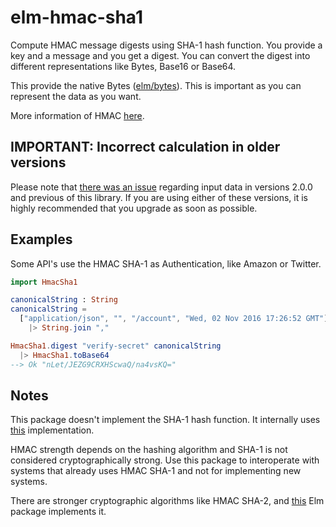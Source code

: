 # elm-hmac-sha1

Compute HMAC message digests using SHA-1 hash function. You provide a key and a
message and you get a digest. You can convert the digest into different representations
like Bytes, Base16 or Base64.

This provide the native Bytes ([elm/bytes](https://package.elm-lang.org/packages/elm/bytes/latest/)).
This is important as you can represent the data as you want.

More information of HMAC [here](https://en.wikipedia.org/wiki/HMAC).

## IMPORTANT: Incorrect calculation in older versions

Please note that [there was an issue][issue-2] regarding input data
in versions 2.0.0 and previous of this library. If you are using either of these
versions, it is highly recommended that you upgrade as soon as possible.

[issue-2]: https://github.com/romariolopezc/elm-hmac-sha1/issues/2

## Examples

Some API's use the HMAC SHA-1 as Authentication, like Amazon or Twitter.

```elm
import HmacSha1

canonicalString : String
canonicalString =
  ["application/json", "", "/account", "Wed, 02 Nov 2016 17:26:52 GMT"]
    |> String.join ","

HmacSha1.digest "verify-secret" canonicalString
  |> HmacSha1.toBase64
--> Ok "nLet/JEZG9CRXHScwaQ/na4vsKQ="
```

## Notes

This package doesn't implement the SHA-1 hash function. It internally uses [this](https://github.com/TSFoster/elm-sha1) implementation.

HMAC strength depends on the hashing algorithm and SHA-1 is not considered
cryptographically strong. Use this package to interoperate with systems that
already uses HMAC SHA-1 and not for implementing new systems.

There are stronger cryptographic algorithms like HMAC SHA-2, and [this](https://github.com/ktonon/elm-crypto) Elm package implements it.
